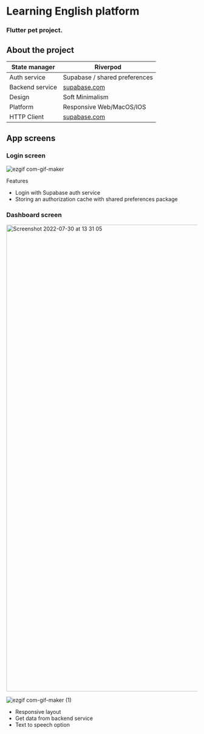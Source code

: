 # Learning English platform

### Flutter pet project.

## About the project

| State manager   | Riverpod                              |
|-----------------|---------------------------------------|
| Auth service    | Supabase /  shared preferences        |
| Backend service | [supabase.com](https://supabase.com/) |
| Design          | Soft Minimalism                       |
| Platform        | Responsive Web/MacOS/IOS              |
| HTTP Client     | [supabase.com](https://supabase.com/) |

## App screens
### Login screen
![ezgif com-gif-maker](https://user-images.githubusercontent.com/36426291/181906347-516f0910-d34d-4644-bd16-fc5709f80307.gif)

Features
- Login with Supabase auth service
- Storing an authorization cache with shared preferences package

### Dashboard screen

<img width="1228" alt="Screenshot 2022-07-30 at 13 31 05" src="https://user-images.githubusercontent.com/36426291/181906410-b51e293b-d91e-4056-8c5f-af5344d09e3f.png">



![ezgif com-gif-maker (1)](https://user-images.githubusercontent.com/36426291/181906338-3451e45f-edd5-4cd1-a4c8-d28a7482f255.gif)


- Responsive layout
- Get data from backend service
- Text to speech option
